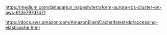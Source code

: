 https://medium.com/@nagarjun_nagesh/terraform-aurora-rds-cluster-on-aws-612e797d7471

https://docs.aws.amazon.com/AmazonElastiCache/latest/dg/accessing-elasticache.html
